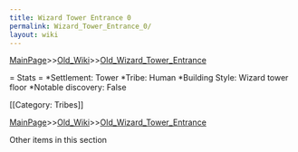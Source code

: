 ```yaml
---
title: Wizard Tower Entrance 0
permalink: Wizard_Tower_Entrance_0/
layout: wiki
---
```


[MainPage](/keeperrl_wiki/ "wikilink")>>[Old_Wiki](/keeperrl_wiki/Old_Wiki "wikilink")>>[Old_Wizard_Tower_Entrance](/keeperrl_wiki/Old_Wizard_Tower_Entrance "wikilink")

= Stats =
*Settlement: Tower
*Tribe: Human
*Building Style: Wizard tower floor
*Notable discovery: False

[[Category: Tribes]]

[MainPage](/keeperrl_wiki/ "wikilink")>>[Old_Wiki](/keeperrl_wiki/Old_Wiki "wikilink")>>[Old_Wizard_Tower_Entrance](/keeperrl_wiki/Old_Wizard_Tower_Entrance "wikilink")

Other items in this section
